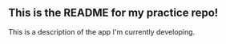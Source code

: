 ## This is the README for my practice repo!

This is a description of the app I'm currently developing.
